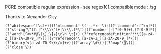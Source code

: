  
PCRE compatible regular expression - see regex101.compatible
mode : /sg

Thanks to Alexander Clay

```
(?'whitespace'[\s]+)|(?'mlcomment';\(--.*;--\))|(?'lcomment';[^\n]*)|(?'string'\"(?:[^\\\\\"]+|\\\\.)*\")|(?'number'[-]?[0-9]+[.]?[0-9]*)|(?'word'[^<>*#@\(\);\[\]\r\n \t]+)|(?'referencedefinition'\*\[[a-zA-Z_][a-zA-Z0-9_]*\])|(?'reference'\[[a-zA-Z_][a-zA-Z0-9_]*\])|(?'binary'<[a-zA-Z0-9\+\/=]+>)|(?'array'\#\()|(?'map'\@\()|(?'close'\))
```

